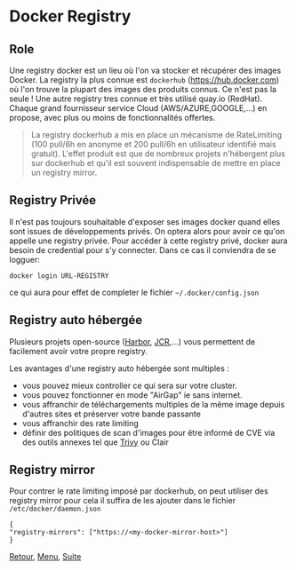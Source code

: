 # Docker Registry
## Role
Une registry docker est un lieu où l'on va stocker et récupérer des images Docker.
La registry la plus connue est `dockerhub` (https://hub.docker.com) où l'on trouve la plupart des images des produits connus.
Ce n'est pas la seule ! Une autre registry tres connue et très utilisé quay.io (RedHat). Chaque grand fournisseur service Cloud (AWS/AZURE,GOOGLE,...) en propose, avec plus ou moins de fonctionnalités offertes.
> La registry dockerhub a mis en place un mécanisme de RateLimiting 
> (100 pull/6h en anonyme et 200 pull/6h en utilisateur identifié mais gratuit).
> L'effet produit est que de nombreux projets n'hébergent plus sur dockerhub et qu'il est souvent
> indispensable de mettre en place un registry mirror. 
## Registry Privée
Il n'est pas toujours souhaitable d'exposer ses images docker quand elles sont issues de développements privés. On optera alors pour avoir ce qu'on appelle une registry privée.
Pour accéder à cette registry privé, docker aura besoin de credential pour s'y connecter. 
Dans ce cas il conviendra de se logguer:
```
docker login URL-REGISTRY
```
ce qui aura pour effet de completer le fichier `~/.docker/config.json` 

## Registry auto hébergée
Plusieurs projets open-source ([Harbor](../Tools/Harbor.md), [JCR](../Tools/Artifactory.md),...) vous permettent de facilement avoir votre propre registry. 

Les avantages d'une registry auto hébergée sont multiples :
- vous pouvez mieux controller ce qui sera sur votre cluster. 
- vous pouvez fonctionner en mode "AirGap" ie sans internet.
- vous affranchir de téléchargements multiples de la même image depuis d'autres sites et préserver votre bande passante
- vous affranchir des rate limiting
- définir des politiques de scan d'images pour être informé de CVE via des outils annexes tel que [Trivy](../Tools/Trivy.md) ou Clair
## Registry mirror
Pour contrer le rate limiting imposé par dockerhub, on peut utiliser des registry mirror pour cela il suffira de les ajouter dans le fichier `/etc/docker/daemon.json`
```
{
"registry-mirrors": ["https://<my-docker-mirror-host>"]
}
```

[Retour](https://obeyler.github.io/Formation-K8S/Chapitres/DockerCommand.html), [Menu](https://obeyler.github.io/Formation-K8S/), [Suite](https://obeyler.github.io/Formation-K8S/Chapitres/DockerForceFaiblesse.html) 
